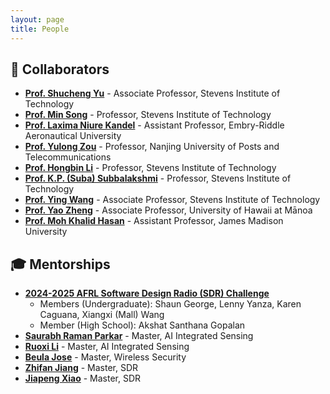```yaml
---
layout: page
title: People
---
```


## 🤝 Collaborators
- **[Prof. Shucheng Yu](https://www.stevens.edu/profile/syu19)** - Associate Professor, Stevens Institute of Technology
- **[Prof. Min Song](https://www.stevens.edu/profile/msong6)** - Professor, Stevens Institute of Technology
- **[Prof. Laxima Niure Kandel](https://faculty.erau.edu/Laxima.NiureKandel)** - Assistant Professor, Embry-Riddle Aeronautical University
- **[Prof. Yulong Zou](https://scholar.google.com/citations?user=v9zFuDEAAAAJ&hl=en)** - Professor, Nanjing University of Posts and Telecommunications
- **[Prof. Hongbin Li](https://www.stevens.edu/profile/hli)** - Professor, Stevens Institute of Technology
- **[Prof. K.P. (Suba) Subbalakshmi](https://www.stevens.edu/profile/ksubbala)** - Professor, Stevens Institute of Technology
- **[Prof. Ying Wang](https://www.stevens.edu/profile/ywang6)** - Associate Professor, Stevens Institute of Technology
- **[Prof. Yao Zheng](https://www2.hawaii.edu/~yaozheng/)** - Associate Professor, University of Hawaii at Mānoa
- **[Prof. Moh Khalid Hasan]()** - Assistant Professor, James Madison University


## 🎓 Mentorships
- **[2024-2025 AFRL Software Design Radio (SDR) Challenge](https://wbi-innovates.zohobackstage.com/afrlsdr)** 
    - Members (Undergraduate): Shaun George, Lenny Yanza, Karen Caguana, Xiangxi (Mall) Wang
    - Member (High School): Akshat Santhana Gopalan
- **[Saurabh Raman Parkar](https://srparkar.github.io/)** - Master, AI Integrated Sensing
- **[Ruoxi Li]()** - Master, AI Integrated Sensing
- **[Beula Jose]()** - Master, Wireless Security
- **[Zhifan Jiang]()** - Master, SDR
- **[Jiapeng Xiao]()** - Master, SDR